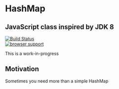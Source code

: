 # HashMap

## JavaScript class inspired by JDK 8

[![Build Status](https://travis-ci.org/francisdesjardins/hashmap.svg?branch=master)](https://travis-ci.org/francisdesjardins/hashmap)
<br />
[![browser support](https://ci.testling.com/francisdesjardins/hashmap.png)
](https://ci.testling.com/francisdesjardins/hashmap)

This is a work-in-progress

Motivation
----------

Sometimes you need more than a simple HashMap